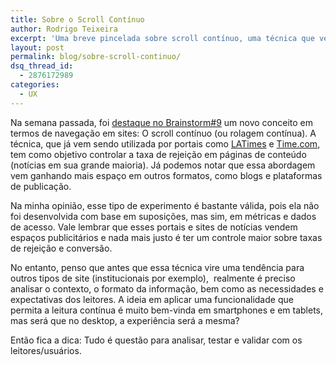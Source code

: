 ```yaml
---
title: Sobre o Scroll Contínuo
author: Rodrigo Teixeira
excerpt: 'Uma breve pincelada sobre scroll contínuo, uma técnica que vem ganhando destaque em termos de usabilidade e métrica. '
layout: post
permalink: blog/sobre-scroll-continuo/
dsq_thread_id:
  - 2876172989
categories:
  - UX
---
```

Na semana passada, foi [destaque no Brainstorm#9][1] um novo conceito em termos de navegação em sites: O scroll contínuo (ou rolagem contínua). A técnica, que já vem sendo utilizada por portais como [LATimes][2] e [Time.com][3], tem como objetivo controlar a taxa de rejeição em páginas de conteúdo (notícias em sua grande maioria). Já podemos notar que essa abordagem vem ganhando mais espaço em outros formatos, como blogs e plataformas de publicação.

Na minha opinião, esse tipo de experimento é bastante válida, pois ela não foi desenvolvida com base em suposições, mas sim, em métricas e dados de acesso. Vale lembrar que esses portais e sites de notícias vendem espaços publicitários e nada mais justo é ter um controle maior sobre taxas de rejeição e conversão.

No entanto, penso que antes que essa técnica vire uma tendência para outros tipos de site (institucionais por exemplo),  realmente é preciso analisar o contexto, o formato da informação, bem como as necessidades e expectativas dos leitores. A ideia em aplicar uma funcionalidade que permita a leitura contínua é muito bem-vinda em smartphones e em tablets, mas será que no desktop, a experiência será a mesma?

Então fica a dica: Tudo é questão para analisar, testar e validar com os leitores/usuários.

 [1]: http://www.brainstorm9.com.br/50574/design/rolagem-continua-em-sites-de-noticias-ajuda-conter-taxa-de-rejeicao/
 [2]: http://latimes.com/
 [3]: http://time.com/